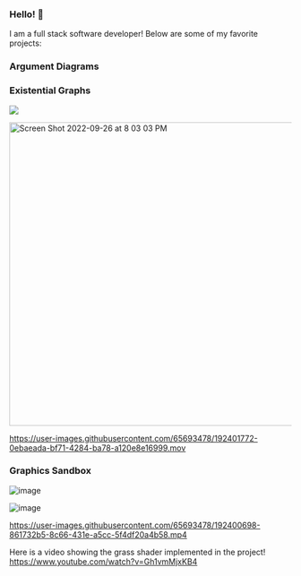 ### Hello! 👋

I am a full stack software developer! Below are some of my favorite projects:

### Argument Diagrams

### Existential Graphs

![](https://cdn.discordapp.com/attachments/761258225386913832/1024108109377056879/unknown.png)

<img width="542" alt="Screen Shot 2022-09-26 at 8 03 03 PM" src="https://user-images.githubusercontent.com/65693478/192401594-39f28430-6cf3-4181-8d8b-c28a47f0fafa.png">

https://user-images.githubusercontent.com/65693478/192401772-0ebaeada-bf71-4284-ba78-a120e8e16999.mov



### Graphics Sandbox

![image](https://user-images.githubusercontent.com/65693478/192399645-1a1eeca2-c280-4f9f-a13c-9f74cb0d23fc.png)

![image](https://user-images.githubusercontent.com/65693478/192400031-84993a3b-e215-489d-9261-df2e1e4ed420.png)

https://user-images.githubusercontent.com/65693478/192400698-861732b5-8c66-431e-a5cc-5f4df20a4b58.mp4



 Here is a video showing the grass shader implemented in the project! https://www.youtube.com/watch?v=Gh1vmMjxKB4 
  
<!--
**joekrystowski/joekrystowski** is a ✨ _special_ ✨ repository because its `README.md` (this file) appears on your GitHub profile.

Here are some ideas to get you started:

- 🔭 I’m currently working on ...
- 🌱 I’m currently learning ...
- 👯 I’m looking to collaborate on ...
- 🤔 I’m looking for help with ...
- 💬 Ask me about ...
- 📫 How to reach me: ...
- 😄 Pronouns: ...
- ⚡ Fun fact: ...
-->

